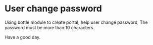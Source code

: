 # User change password
Using bottle module to create portal, help user change password,
The password must be more than 10 characters.

Have a good day.
